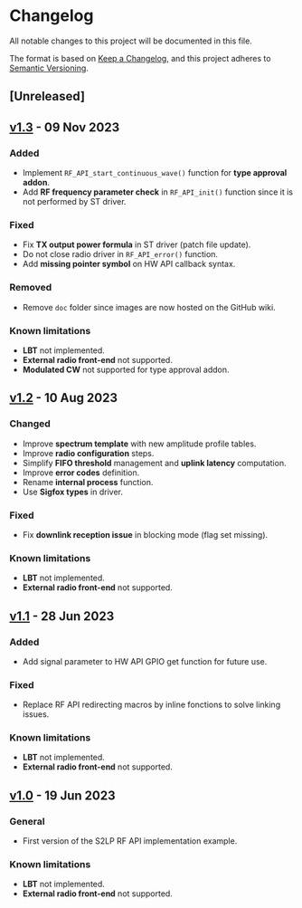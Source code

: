 # Changelog

All notable changes to this project will be documented in this file.

The format is based on [Keep a Changelog](https://keepachangelog.com/en/1.0.0/),
and this project adheres to [Semantic Versioning](https://semver.org/spec/v2.0.0.html).

## [Unreleased]

## [v1.3](https://github.com/sigfox-tech-radio/sigfox-ep-rf-api-st-s2lp/releases/tag/v1.3) - 09 Nov 2023

### Added

* Implement `RF_API_start_continuous_wave()` function for **type approval addon**.
* Add **RF frequency parameter check** in `RF_API_init()` function since it is not performed by ST driver.

### Fixed

* Fix **TX output power formula** in ST driver (patch file update).
* Do not close radio driver in `RF_API_error()` function.
* Add **missing pointer symbol** on HW API callback syntax.

### Removed

* Remove `doc` folder since images are now hosted on the GitHub wiki.

### Known limitations

* **LBT** not implemented.
* **External radio front-end** not supported.
* **Modulated CW** not supported for type approval addon.

## [v1.2](https://github.com/sigfox-tech-radio/sigfox-ep-rf-api-st-s2lp/releases/tag/v1.2) - 10 Aug 2023

### Changed

* Improve **spectrum template** with new amplitude profile tables.
* Improve **radio configuration** steps.
* Simplify **FIFO threshold** management and **uplink latency** computation.
* Improve **error codes** definition.
* Rename **internal process** function.
* Use **Sigfox types** in driver.

### Fixed

* Fix **downlink reception issue** in blocking mode (flag set missing).

### Known limitations

* **LBT** not implemented.
* **External radio front-end** not supported.

## [v1.1](https://github.com/sigfox-tech-radio/sigfox-ep-rf-api-st-s2lp/releases/tag/v1.1) - 28 Jun 2023

### Added

* Add signal parameter to HW API GPIO get function for future use.

### Fixed

* Replace RF API redirecting macros by inline fonctions to solve linking issues.

### Known limitations

* **LBT** not implemented.
* **External radio front-end** not supported.

## [v1.0](https://github.com/sigfox-tech-radio/sigfox-ep-rf-api-st-s2lp/releases/tag/v1.0) - 19 Jun 2023

### General

* First version of the S2LP RF API implementation example.

### Known limitations

* **LBT** not implemented.
* **External radio front-end** not supported.
